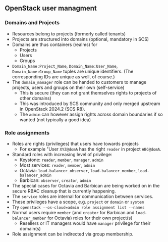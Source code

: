 ## OpenStack user managment

### Domains and Projects
* Resources belong to projects (formerly called tenants)
* Projects are structured into domains (optional, mandatory in SCS)
* Domains are thus containers (realms) for
    - Projects
    - Users
    - Groups
* `Domain_Name:Project_Name`, `Domain_Name:User_Name`, `Domain_Name:Group_Name`
  tuples are unique identifiers. (The corresponding IDs are unique as well, of course.)
* The `domain_manager` role can be handed to customers to manage projects, users and
  groups on their own (self-service)
    - This is secure (they can not grant themselves rights to projects of other domains)
    - This was introduced by SCS community and only merged upstream in OpenStack 2024.2 (SCS R8).
    - The `admin` can however assign rights across domain boundaries if so wanted (not typically
      a good idea)

### Role assignments
* Roles are rights (privileges) that users have towards projects
    - For example "User `XYZ@domA` has the right `reader` in project `ABC@domA`.
* Standard roles with increasing level of privilege:
    - Keystone: `reader`, `member`, `manager`, `admin`
    - Most services: `reader`, `member`, `admin`
    - Octavia: `load-balancer_observer`, `load-balancer_member`, `load-balancer_admin`
    - Barbican: `observer`, `creator`, `admin` 
* The special cases for Octavia and Barbican are being worked on in the
    secure RBAC cleanup that is currently happening.
* The `service` roles are internal for communication between services.
* These privileges have a scope, e.g. `project` or `domain` or `system`
* Try `openstack --os-cloud=admin role assignment list --names`
* Normal users require `member` (and `creator` for Barbican and `load-balancer_member` for Octavia) roles
  for their own project(s)
    - Resellers or IT managers would have `manager` privilege for their domain(s)
* Role assignment can be indirected via group membership.



